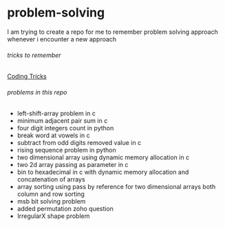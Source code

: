 # problem-solving
I am trying to create a repo for me to remember problem solving approach whenever i encounter a new approach

###### tricks to remember


[Coding Tricks](https://github.com/sakthivelan21/problem-solving/blob/main/coding-tricks.md)

###### problems in this repo

+ left-shift-array problem in c
+ minimum adjacent pair sum in c
+ four digit integers count in python
+ break word at vowels in c
+ subtract from odd digits removed value in c
+ rising sequence problem in python
+ two dimensional array using dynamic memory allocation in c
+ two 2d array passing as parameter in c
+ bin to hexadecimal in c with dynamic memory allocation and concatenation of arrays
+ array sorting using pass by reference for two dimensional arrays both column and row sorting
+ msb bit solving problem
+ added permutation zoho question 
+ IrregularX shape problem
